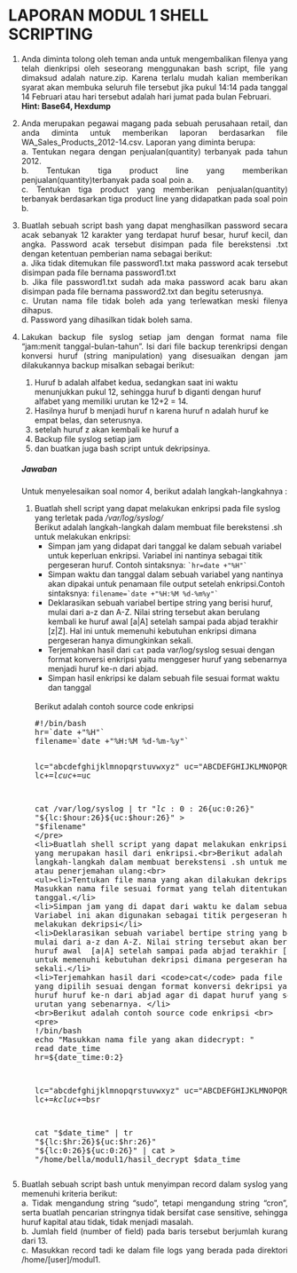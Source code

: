 <h1>LAPORAN MODUL 1 SHELL SCRIPTING</h1>

<ol>
        <li><p align="justify">Anda diminta tolong oleh teman anda untuk mengembalikan filenya yang telah dienkripsi oleh seseorang menggunakan bash script, file yang dimaksud adalah nature.zip. Karena terlalu mudah kalian memberikan syarat akan membuka seluruh file tersebut jika pukul 14:14 pada tanggal 14 Februari atau hari tersebut adalah hari jumat pada bulan Februari.<br>
                <b>Hint: Base64, Hexdump</b>
        </p></li>
        <li><p align="justify">Anda merupakan pegawai magang pada sebuah perusahaan retail, dan anda diminta untuk memberikan laporan berdasarkan file WA_Sales_Products_2012-14.csv. Laporan yang diminta berupa:<br>
a. Tentukan negara dengan penjualan(quantity) terbanyak pada tahun 2012.<br>
b. Tentukan tiga product line yang memberikan penjualan(quantity)terbanyak pada soal poin a.<br>
c. Tentukan tiga product yang memberikan penjualan(quantity) terbanyak berdasarkan tiga product line yang didapatkan pada soal poin b.
        </p></li>
        <li><p align="justify">Buatlah sebuah script bash yang dapat menghasilkan password secara acak sebanyak 12 karakter yang terdapat huruf besar, huruf kecil, dan angka. Password acak tersebut disimpan pada file berekstensi .txt dengan ketentuan pemberian nama sebagai berikut: <br>
a. Jika tidak ditemukan file password1.txt maka password acak tersebut disimpan pada file bernama password1.txt<br>
b. Jika file password1.txt sudah ada maka password acak baru akan disimpan pada file bernama password2.txt dan begitu seterusnya.<br>
c. Urutan nama file tidak boleh ada yang terlewatkan meski filenya dihapus.<br>
d. Password yang dihasilkan tidak boleh sama.
</p></li>
<li>
<p align="justify">Lakukan backup file syslog setiap jam dengan format nama file “jam:menit tanggal-bulan-tahun”. Isi dari file backup terenkripsi dengan konversi huruf (string manipulation) yang disesuaikan dengan jam dilakukannya backup misalkan sebagai berikut:<br>
<ol><li>Huruf b adalah alfabet kedua, sedangkan saat ini waktu menunjukkan pukul 12, sehingga huruf b diganti dengan huruf alfabet yang      
         memiliki urutan ke 12+2 = 14.</li>
    <li>Hasilnya huruf b menjadi huruf n karena huruf n adalah huruf ke empat belas, dan seterusnya.</li>
    <li>setelah huruf z akan kembali ke huruf a</li>
    <li>Backup file syslog setiap jam</li>
    <li>dan buatkan juga bash script untuk dekripsinya.</li>
</ol></p>
<h5>Jawaban</h5>
<p></p>
<p>Untuk menyelesaikan soal nomor 4, berikut adalah langkah-langkahnya :
<ol><li>Buatlah shell script yang dapat melakukan enkripsi pada file syslog yang terletak pada <i>/var/log/syslog/</i><br>
        Berikut adalah langkah-langkah dalam membuat file berekstensi .sh untuk melakukan enkripsi:<br>
        <ul><li>Simpan jam yang didapat dari tanggal ke dalam sebuah variabel untuk keperluan enkripsi. Variabel ini nantinya sebagai           titik pergeseran huruf. Contoh sintaksnya: <code>`hr=date +"%H"`</code></li>
<li>Simpan waktu dan tanggal dalam sebuah variabel yang nantinya akan dipakai untuk penamaan file output setelah enkripsi.Contoh sintaksnya: <code>filename=`date +"%H:%M %d-%m%y"`</code></li>
<li>Deklarasikan sebuah variabel bertipe string yang berisi huruf, mulai dari a-z dan A-Z. Nilai string tersebut akan berulang kembali ke huruf awal  [a|A] setelah sampai pada abjad terakhir [z|Z]. Hal ini untuk memenuhi kebutuhan enkripsi dimana pergeseran hanya dimungkinkan sekali. </li>
                <li>Terjemahkan hasil dari <code>cat</code> pada var/log/syslog sesuai dengan format konversi enkripsi yaitu menggeser huruf yang sebenarnya menjadi huruf ke-n dari abjad. </li>
<li>Simpan hasil enkripsi ke dalam sebuah file sesuai format waktu dan tanggal</li></ul>
        <br>Berikut adalah contoh source code enkripsi <br>
        <pre>
#!/bin/bash
hr=`date +"%H"`
filename=`date +"%H:%M %d-%m-%y"`

lc="abcdefghijklmnopqrstuvwxyz"
uc="ABCDEFGHIJKLMNOPQRSTUVWXYZ"
lc+=$lc
uc+=$uc

cat /var/log/syslog | tr "${lc:0:26}${uc:0:26}" "${lc:$hour:26}${uc:$hour:26}" > "$filename"
</pre>
    <li>Buatlah shell script yang dapat melakukan enkripsi pada file yang merupakan hasil dari enkripsi.<br>Berikut adalah langkah-langkah dalam membuat berekstensi .sh untuk melakukan dekripsi atau penerjemahan ulang:<br>
        <ul><li>Tentukan file mana yang akan dilakukan dekripsi. Masukkan nama file sesuai format yang telah ditentukan, yaitu: waktu tanggal.</li>
        <li>Simpan jam yang di dapat dari waktu ke dalam sebuah variabel. Variabel ini akan digunakan sebagai titik pergeseran huruf untuk melakukan dekripsi</li>
        <li>Deklarasikan sebuah variabel bertipe string yang berisi huruf, mulai dari a-z dan A-Z. Nilai string tersebut akan berulang kembali ke huruf awal  [a|A] setelah sampai pada abjad terakhir [z|Z]. Hal ini untuk memenuhi kebutuhan dekripsi dimana pergeseran hanya dimungkinkan sekali.</li>
       <li>Terjemahkan hasil dari <code>cat</code> pada file yang dipilih sesuai dengan format konversi dekripsi yaitu menggeser huruf huruf ke-n dari abjad agar di dapat huruf yang sesuai dengan urutan yang sebenarnya. </li>
        <br>Berikut adalah contoh source code enkripsi <br>
        <pre>
        !/bin/bash
echo "Masukkan nama file yang akan didecrypt: "
read date_time
hr=${date_time:0:2}

lc="abcdefghijklmnopqrstuvwxyz"
uc="ABCDEFGHIJKLMNOPQRSTUVWXYZ"
lc+=$kcl
uc+=$bsr

cat "$date_time" | tr "${lc:$hr:26}${uc:$hr:26}" "${lc:0:26}${uc:0:26}" | cat > "/home/bella/modul1/hasil_decrypt $data_time
   </pre>
</li>
</ol></p>
</li>
<li><p align="justify">Buatlah sebuah script bash untuk menyimpan record dalam syslog yang memenuhi kriteria berikut:<br>
a. Tidak mengandung string “sudo”, tetapi mengandung string “cron”, serta buatlah pencarian stringnya tidak bersifat case sensitive,
sehingga huruf kapital atau tidak, tidak menjadi masalah.<br>
b. Jumlah field (number of field) pada baris tersebut berjumlah kurang dari 13.<br>
c. Masukkan record tadi ke dalam file logs yang berada pada direktori /home/[user]/modul1.
</p></li>
</ol>
